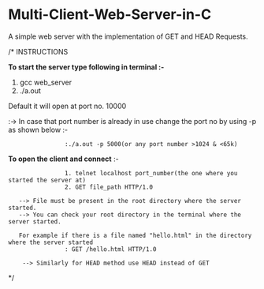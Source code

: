 # Multi-Client-Web-Server-in-C
A simple web server with the implementation of GET and HEAD Requests.

/*  INSTRUCTIONS

**To start the server type following in terminal :-**

1. gcc web_server
2. ./a.out
           

Default it will open at port no. 10000
   
   :-> In case that port number is already in use change the port no by using -p as shown below :-

                    :./a.out -p 5000(or any port number >1024 & <65k)

**To open the client and connect** :-

                    1. telnet localhost port_number(the one where you started the server at) 
                    2. GET file_path HTTP/1.0

       --> File must be present in the root directory where the server started.
       --> You can check your root directory in the terminal where the server started.
       
       For example if there is a file named "hello.html" in the directory where the server started 
                    : GET /hello.html HTTP/1.0

        --> Similarly for HEAD method use HEAD instead of GET                                            
*/
